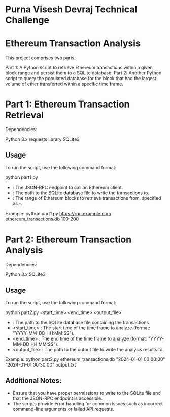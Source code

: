 # Purna Visesh Devraj Technical Challenge

# Ethereum Transaction Analysis

This project comprises two parts:

Part 1: A Python script to retrieve Ethereum transactions within a given block range and persist them to a SQLite database.
Part 2: Another Python script to query the populated database for the block that had the largest volume of ether transferred within a specific time frame.


# Part 1: Ethereum Transaction Retrieval

Dependencies:

Python 3.x
requests library
SQLite3

## Usage

To run the script, use the following command format:

python part1.py <JSON-RPC endpoint> <SQLite file> <block range>

- <JSON-RPC endpoint>: The JSON-RPC endpoint to call an Ethereum client.
- <SQLite file>: The path to the SQLite database file to write the transactions to.
- <block range>: The range of Ethereum blocks to retrieve transactions from, specified as <start>-<end>.

Example: python part1.py https://rpc.example.com ethereum_transactions.db 100-200

# Part 2: Ethereum Transaction Analysis

Dependencies:

Python 3.x
SQLite3

## Usage

To run the script, use the following command format:

python part2.py <SQLite file> <start_time> <end_time> <output_file>

- <SQLite file> : The path to the SQLite database file containing the transactions.
- <start_time> : The start time of the time frame to analyze (format: "YYYY-MM-DD HH:MM:SS").
- <end_time> : The end time of the time frame to analyze (format: "YYYY-MM-DD HH:MM:SS").
- <output_file> : The path to the output file to write the analysis results to.

Example: python part2.py ethereum_transactions.db "2024-01-01 00:00:00" "2024-01-01 00:30:00" output.txt

## Additional Notes:

- Ensure that you have proper permissions to write to the SQLite file and that the JSON-RPC endpoint is accessible.
- The scripts provide error handling for common issues such as incorrect command-line arguments or failed API requests.


